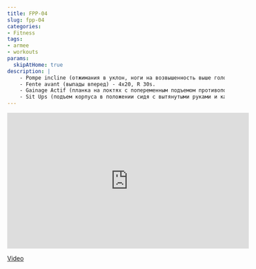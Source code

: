 ```yaml
---
title: FPP-04
slug: fpp-04
categories:
- Fitness
tags:
- armee
- workouts
params:
  skipAtHome: true
description: |
    - Pompe incline (отжимания в уклон, ноги на возвышенность выше головы) - 4x10, R 30s.
    - Fente avant (выпады вперед) - 4x20, R 30s.
    - Gainage Actif (планка на локтях с попеременным подъемом противоположных руки и ноги) - 4x12, R 30s.
    - Sit Ups (подъем корпуса в положении сидя с вытянутыми руками и касанием пола) - 4x20, R 30s.
---
```

<iframe width="560" height="315" src="https://www.youtube.com/embed/VAX_RujBR_Q?si=nDVenQvjkVczuaXF" title="YouTube video player" frameborder="0" allow="accelerometer; autoplay; clipboard-write; encrypted-media; gyroscope; picture-in-picture; web-share" allowfullscreen></iframe>

[Video](https://youtu.be/VAX_RujBR_Q?si=nDVenQvjkVczuaXF)

